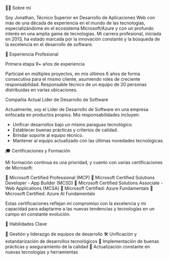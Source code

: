 👨‍💻 Sobre mí

Soy Jonathan, Técnico Superior en Desarrollo de Aplicaciones Web con más de una década de experiencia en el mundo de las tecnologías, especializándome en el ecosistema Microsoft/Azure y con un profundo interés en una amplia gama de tecnologías. Mi carrera profesional, iniciada en 2013, ha estado marcada por la innovación constante y la búsqueda de la excelencia en el desarrollo de software.

🏢 Experiencia Profesional

Primera etapa
9+ años de experiencia

Participé en múltiples proyectos, en mis últimos 6 años de forma consecutiva para el mismo cliente, asumiendo roles de creciente responsabilidad. Responsable técnico de un equipo de 20 personas distribuidas en varias ubicaciones.

Compañía Actual
Líder de Desarrollo de Software

Actualmente, soy el Líder de Desarrollo de Software en una empresa enfocada en productos propios. Mis responsabilidades incluyen:

- Unificar desarrollos bajo un mismo paraguas tecnológico.
- Establecer buenas prácticas y criterios de calidad.
- Brindar soporte al equipo técnico.
- Mantener al equipo actualizado con las últimas novedades tecnológicas.

🎓 Certificaciones y Formación

Mi formación continua es una prioridad, y cuento con varias certificaciones de Microsoft:

🏅 Microsoft Certified Professional (MCP)
🏅 Microsoft Certified Solutions Developer - App Builder (MCSD)
🏅 Microsoft Certified Solutions Associate - Web Applications (MCSA)
🏅 Microsoft Certified: Azure Fundamentals
🏅 Microsoft Certified: Azure AI Fundamentals

Estas certificaciones reflejan mi compromiso con la excelencia y mi capacidad para adaptarme a las nuevas tendencias y tecnologías en un campo en constante evolución.

💼 Habilidades Clave

🤝 Gestión y liderazgo de equipos de desarrollo
🛠️ Unificación y estandarización de desarrollos tecnológicos
🧰 Implementación de buenas prácticas y aseguramiento de la calidad
🔄 Actualización constante en nuevas tecnologías y herramientas
